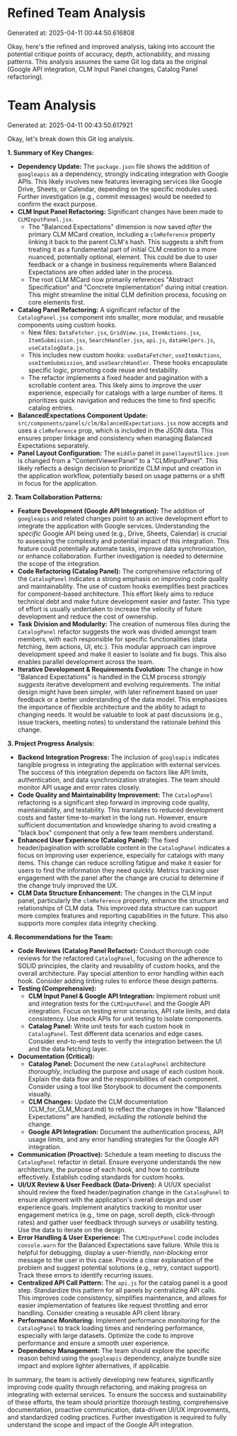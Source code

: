 # Refined Team Analysis
Generated at: 2025-04-11 00:44:50.616808

Okay, here's the refined and improved analysis, taking into account the potential critique points of accuracy, depth, actionability, and missing patterns. This analysis assumes the same Git log data as the original (Google API integration, CLM Input Panel changes, Catalog Panel refactoring).

# Team Analysis
Generated at: 2025-04-11 00:43:50.617921

Okay, let's break down this Git log analysis.

**1. Summary of Key Changes:**

*   **Dependency Update:**  The `package.json` file shows the addition of `googleapis` as a dependency, strongly indicating integration with Google APIs. This likely involves new features leveraging services like Google Drive, Sheets, or Calendar, depending on the specific modules used.  Further investigation (e.g., commit messages) would be needed to confirm the exact purpose.
*   **CLM Input Panel Refactoring:**  Significant changes have been made to `CLMInputPanel.jsx`.
    *   The "Balanced Expectations" dimension is now saved *after* the primary CLM MCard creation, including a `clmReference` property linking it back to the parent CLM's hash.  This suggests a shift from treating it as a fundamental part of initial CLM creation to a more nuanced, potentially optional, element.  This could be due to user feedback or a change in business requirements where Balanced Expectations are often added later in the process.
    *   The root CLM MCard now primarily references "Abstract Specification" and "Concrete Implementation" during initial creation. This might streamline the initial CLM definition process, focusing on core elements first.
*   **Catalog Panel Refactoring:** A significant refactor of the `CatalogPanel.jsx` component into smaller, more modular, and reusable components using custom hooks.
    *   New files: `DataFetcher.jsx`, `GridView.jsx`, `ItemActions.jsx`, `ItemSubmission.jsx`, `SearchHandler.jsx`, `api.js`, `dataHelpers.js`, `useCatalogData.js`.
    *   This includes new custom hooks: `useDataFetcher`, `useItemActions`, `useItemSubmission`, and `useSearchHandler`. These hooks encapsulate specific logic, promoting code reuse and testability.
    *   The refactor implements a fixed header and pagination with a scrollable content area. This likely aims to improve the user experience, especially for catalogs with a large number of items.  It prioritizes quick navigation and reduces the time to find specific catalog entries.
*   **BalancedExpectations Component Update:** `src/components/panels/clm/BalancedExpectations.jsx` now accepts and uses a `clmReference` prop, which is included in the JSON data. This ensures proper linkage and consistency when managing Balanced Expectations separately.
*   **Panel Layout Configuration:** The `middle` panel in `panellayoutSlice.json` is changed from a "ContentViewerPanel" to a "CLMInputPanel".  This likely reflects a design decision to prioritize CLM input and creation in the application workflow, potentially based on usage patterns or a shift in focus for the application.

**2. Team Collaboration Patterns:**

*   **Feature Development (Google API Integration):** The addition of `googleapis` and related changes point to an active development effort to integrate the application with Google services.  Understanding the *specific* Google API being used (e.g., Drive, Sheets, Calendar) is crucial to assessing the complexity and potential impact of this integration. This feature could potentially automate tasks, improve data synchronization, or enhance collaboration. Further investigation is needed to determine the scope of the integration.
*   **Code Refactoring (Catalog Panel):** The comprehensive refactoring of the `CatalogPanel` indicates a strong emphasis on improving code quality and maintainability. The use of custom hooks exemplifies best practices for component-based architecture. This effort likely aims to reduce technical debt and make future development easier and faster. This type of effort is usually undertaken to increase the velocity of future development and reduce the cost of ownership.
*   **Task Division and Modularity:** The creation of numerous files during the `CatalogPanel` refactor suggests the work was divided amongst team members, with each responsible for specific functionalities (data fetching, item actions, UI, etc.).  This modular approach can improve development speed and make it easier to isolate and fix bugs. This also enables parallel development across the team.
*   **Iterative Development & Requirements Evolution:** The change in how "Balanced Expectations" is handled in the CLM process *strongly suggests* iterative development and evolving requirements.  The initial design might have been simpler, with later refinement based on user feedback or a better understanding of the data model. This emphasizes the importance of flexible architecture and the ability to adapt to changing needs.  It would be valuable to look at past discussions (e.g., issue trackers, meeting notes) to understand the rationale behind this change.

**3. Project Progress Analysis:**

*   **Backend Integration Progress:** The inclusion of `googleapis` indicates tangible progress in integrating the application with external services. The success of this integration depends on factors like API limits, authentication, and data synchronization strategies. The team should monitor API usage and error rates closely.
*   **Code Quality and Maintainability Improvement:** The `CatalogPanel` refactoring is a significant step forward in improving code quality, maintainability, and testability. This translates to reduced development costs and faster time-to-market in the long run. However, ensure sufficient documentation and knowledge sharing to avoid creating a "black box" component that only a few team members understand.
*   **Enhanced User Experience (Catalog Panel):** The fixed header/pagination with scrollable content in the `CatalogPanel` indicates a focus on improving user experience, especially for catalogs with many items.  This change can reduce scrolling fatigue and make it easier for users to find the information they need quickly. Metrics tracking user engagement with the panel after the change are crucial to determine if the change truly improved the UX.
*   **CLM Data Structure Enhancement:** The changes in the CLM input panel, particularly the `clmReference` property, enhance the structure and relationships of CLM data.  This improved data structure can support more complex features and reporting capabilities in the future. This also supports more complex data integrity checking.

**4. Recommendations for the Team:**

*   **Code Reviews (Catalog Panel Refactor):**  Conduct thorough code reviews for the refactored `CatalogPanel`, focusing on the adherence to SOLID principles, the clarity and reusability of custom hooks, and the overall architecture.  Pay special attention to error handling within each hook. Consider adding linting rules to enforce these design patterns.
*   **Testing (Comprehensive):**
    *   **CLM Input Panel & Google API Integration:** Implement robust unit and integration tests for the `CLMInputPanel` and the Google API integration.  Focus on testing error scenarios, API rate limits, and data consistency. Use mock APIs for unit testing to isolate components.
    *   **Catalog Panel:** Write unit tests for each custom hook in `CatalogPanel`. Test different data scenarios and edge cases.  Consider end-to-end tests to verify the integration between the UI and the data fetching layer.
*   **Documentation (Critical):**
    *   **Catalog Panel:** Document the new `CatalogPanel` architecture *thoroughly*, including the purpose and usage of each custom hook. Explain the data flow and the responsibilities of each component.  Consider using a tool like Storybook to document the components visually.
    *   **CLM Changes:** Update the CLM documentation (CLM_for_CLM_Mcard.md) to reflect the changes in how "Balanced Expectations" are handled, *including the rationale* behind the change.
    *   **Google API Integration:** Document the authentication process, API usage limits, and any error handling strategies for the Google API integration.
*   **Communication (Proactive):**  Schedule a team meeting to discuss the `CatalogPanel` refactor in detail.  Ensure everyone understands the new architecture, the purpose of each hook, and how to contribute effectively.  Establish coding standards for custom hooks.
*   **UI/UX Review & User Feedback (Data-Driven):**  A UI/UX specialist should review the fixed header/pagination change in the `CatalogPanel` to ensure alignment with the application's overall design and user experience goals. Implement analytics tracking to monitor user engagement metrics (e.g., time on page, scroll depth, click-through rates) and gather user feedback through surveys or usability testing. Use the data to iterate on the design.
*   **Error Handling & User Experience:**  The `CLMInputPanel` code includes `console.warn` for the Balanced Expectations save failure. While this is helpful for debugging, display a user-friendly, *non-blocking* error message to the user in this case.  Provide a clear explanation of the problem and suggest potential solutions (e.g., retry, contact support).  Track these errors to identify recurring issues.
*   **Centralized API Call Pattern:** The `api.js` for the catalog panel is a good step. Standardize this pattern for all panels by centralizing API calls. This improves code consistency, simplifies maintenance, and allows for easier implementation of features like request throttling and error handling. Consider creating a reusable API client library.
*   **Performance Monitoring:**  Implement performance monitoring for the `CatalogPanel` to track loading times and rendering performance, especially with large datasets. Optimize the code to improve performance and ensure a smooth user experience.
*   **Dependency Management:** The team should explore the specific reason behind using the `googleapis` dependency, analyze bundle size impact and explore lighter alternatives, if applicable.

In summary, the team is actively developing new features, significantly improving code quality through refactoring, and making progress on integrating with external services. To ensure the success and sustainability of these efforts, the team should prioritize thorough testing, comprehensive documentation, proactive communication, data-driven UI/UX improvements, and standardized coding practices. Further investigation is required to fully understand the scope and impact of the Google API integration.
